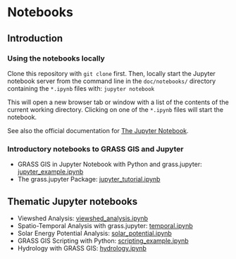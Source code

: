 # Notebooks

## Introduction

### Using the notebooks locally

Clone this repository with `git clone` first. Then, locally start the Jupyter
notebook server from the command line in the `doc/notebooks/` directory
containing the `*.ipynb` files with: `jupyter notebook`

This will open a new browser tab or window with a list of the contents of the
current working directory. Clicking on one of the `*.ipynb` files will start
the notebook.

See also the official documentation for
[The Jupyter Notebook](https://jupyter-notebook.readthedocs.io/en/latest/).

### Introductory notebooks to GRASS GIS and Jupyter

* GRASS GIS in Jupyter Notebook with Python and grass.jupyter:
  [jupyter_example.ipynb](jupyter_example.ipynb)
* The grass.jupyter Package: [jupyter_tutorial.ipynb](jupyter_tutorial.ipynb)

## Thematic Jupyter notebooks

* Viewshed Analysis: [viewshed_analysis.ipynb](viewshed_analysis.ipynb)
* Spatio-Temporal Analysis with grass.jupyter: [temporal.ipynb](temporal.ipynb)
* Solar Energy Potential Analysis:
  [solar_potential.ipynb](solar_potential.ipynb)
* GRASS GIS Scripting with Python:
  [scripting_example.ipynb](scripting_example.ipynb)
* Hydrology with GRASS GIS: [hydrology.ipynb](hydrology.ipynb)
